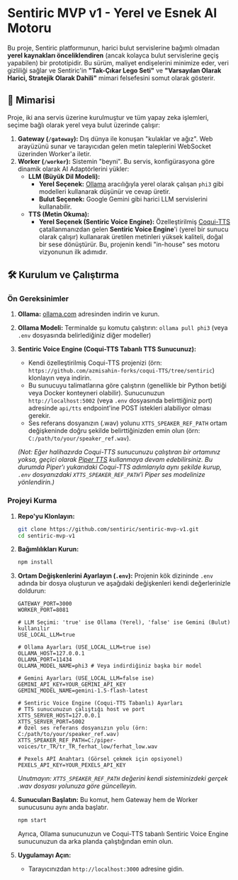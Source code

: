 # Sentiric MVP v1 - Yerel ve Esnek AI Motoru

Bu proje, Sentiric platformunun, harici bulut servislerine bağımlı olmadan **yerel kaynakları önceliklendiren** (ancak kolayca bulut servislerine geçiş yapabilen) bir prototipidir. Bu sürüm, maliyet endişelerini minimize eder, veri gizliliği sağlar ve Sentiric'in **"Tak-Çıkar Lego Seti"** ve **"Varsayılan Olarak Harici, Stratejik Olarak Dahili"** mimari felsefesini somut olarak gösterir.

## 🚀 Mimarisi

Proje, iki ana servis üzerine kurulmuştur ve tüm yapay zeka işlemleri, seçime bağlı olarak yerel veya bulut üzerinde çalışır:

1.  **Gateway (`/gateway`):** Dış dünya ile konuşan "kulaklar ve ağız". Web arayüzünü sunar ve tarayıcıdan gelen metin taleplerini WebSocket üzerinden Worker'a iletir.
2.  **Worker (`/worker`):** Sistemin "beyni". Bu servis, konfigürasyona göre dinamik olarak AI Adaptörlerini yükler:
    -   **LLM (Büyük Dil Modeli):**
        -   **Yerel Seçenek:** [Ollama](https://ollama.com/) aracılığıyla yerel olarak çalışan `phi3` gibi modelleri kullanarak düşünür ve cevap üretir.
        -   **Bulut Seçenek:** Google Gemini gibi harici LLM servislerini kullanabilir.
    -   **TTS (Metin Okuma):**
        -   **Yerel Seçenek (Sentiric Voice Engine):** Özelleştirilmiş [Coqui-TTS](https://github.com/azmisahin-forks/coqui-TTS/tree/sentiric) çatallanmanızdan gelen **Sentiric Voice Engine**'i (yerel bir sunucu olarak çalışır) kullanarak üretilen metinleri yüksek kaliteli, doğal bir sese dönüştürür. Bu, projenin kendi "in-house" ses motoru vizyonunun ilk adımıdır.

## 🛠️ Kurulum ve Çalıştırma

### Ön Gereksinimler

1.  **Ollama:** [ollama.com](https://ollama.com/) adresinden indirin ve kurun.
2.  **Ollama Modeli:** Terminalde şu komutu çalıştırın: `ollama pull phi3` (veya `.env` dosyasında belirlediğiniz diğer modeller)
3.  **Sentiric Voice Engine (Coqui-TTS Tabanlı TTS Sunucunuz):**
    -   Kendi özelleştirilmiş Coqui-TTS projenizi (örn: `https://github.com/azmisahin-forks/coqui-TTS/tree/sentiric`) klonlayın veya indirin.
    -   Bu sunucuyu talimatlarına göre çalıştırın (genellikle bir Python betiği veya Docker konteyneri olabilir). Sunucunuzun `http://localhost:5002` (veya `.env` dosyasında belirttiğiniz port) adresinde `api/tts` endpoint'ine POST istekleri alabiliyor olması gerekir.
    -   Ses referans dosyanızın (.wav) yolunu `XTTS_SPEAKER_REF_PATH` ortam değişkeninde doğru şekilde belirttiğinizden emin olun (örn: `C:/path/to/your/speaker_ref.wav`).
    
    *(Not: Eğer halihazırda Coqui-TTS sunucunuzu çalıştıran bir ortamınız yoksa, geçici olarak [Piper TTS](https://github.com/rhasspy/piper/releases) kullanmaya devam edebilirsiniz. Bu durumda Piper'ı yukarıdaki Coqui-TTS adımlarıyla aynı şekilde kurup, `.env` dosyanızdaki `XTTS_SPEAKER_REF_PATH`'i Piper ses modelinize yönlendirin.)*

### Projeyi Kurma

1.  **Repo'yu Klonlayın:**
    ```bash
    git clone https://github.com/sentiric/sentiric-mvp-v1.git
    cd sentiric-mvp-v1
    ```

2.  **Bağımlılıkları Kurun:**
    ```bash
    npm install
    ```

3.  **Ortam Değişkenlerini Ayarlayın (`.env`):**
    Projenin kök dizininde `.env` adında bir dosya oluşturun ve aşağıdaki değişkenleri kendi değerlerinizle doldurun:
    ```dotenv
    GATEWAY_PORT=3000
    WORKER_PORT=8081

    # LLM Seçimi: 'true' ise Ollama (Yerel), 'false' ise Gemini (Bulut) kullanılır
    USE_LOCAL_LLM=true 

    # Ollama Ayarları (USE_LOCAL_LLM=true ise)
    OLLAMA_HOST=127.0.0.1
    OLLAMA_PORT=11434
    OLLAMA_MODEL_NAME=phi3 # Veya indirdiğiniz başka bir model

    # Gemini Ayarları (USE_LOCAL_LLM=false ise)
    GEMINI_API_KEY=YOUR_GEMINI_API_KEY
    GEMINI_MODEL_NAME=gemini-1.5-flash-latest

    # Sentiric Voice Engine (Coqui-TTS Tabanlı) Ayarları
    # TTS sunucunuzun çalıştığı host ve port
    XTTS_SERVER_HOST=127.0.0.1
    XTTS_SERVER_PORT=5002
    # Özel ses referans dosyanızın yolu (örn: C:/path/to/your/speaker_ref.wav)
    XTTS_SPEAKER_REF_PATH=C:/piper-voices/tr_TR/tr_TR_ferhat_low/ferhat_low.wav 

    # Pexels API Anahtarı (Görsel çekmek için opsiyonel)
    PEXELS_API_KEY=YOUR_PEXELS_API_KEY
    ```
    *Unutmayın: `XTTS_SPEAKER_REF_PATH` değerini kendi sisteminizdeki gerçek .wav dosyası yolunuza göre güncelleyin.*

4.  **Sunucuları Başlatın:**
    Bu komut, hem Gateway hem de Worker sunucusunu aynı anda başlatır.
    ```bash
    npm start
    ```
    Ayrıca, Ollama sunucunuzun ve Coqui-TTS tabanlı Sentiric Voice Engine sunucunuzun da arka planda çalıştığından emin olun.

5.  **Uygulamayı Açın:**
    - Tarayıcınızdan `http://localhost:3000` adresine gidin.